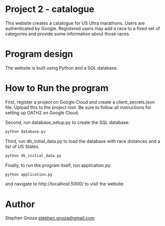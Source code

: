 # Project 2 - catalogue

This website creates a catalogue for US Ultra marathons.  Users are authenticated by Google.  Registered users may add a race to a fixed set of categories and provide some information about those races.

# Program design

The website is built using Python and a SQL database.

# How to Run the program

First, register a project on Google Cloud and create a client_secrets.json file.  Upload this to the project root.  Be sure to follow all instructions for setting up OATH2 on Google Cloud.

Second, run database_setup.py to create the SQL database.

```sh
python database.py
```

Third, run db_initial_data.py to load the database with race distances and a list of US States.

```sh
python db_initial_data.py
```

Finally, to run the program itself, run application.py:

```sh
python application.py
```

and navigate to http://localhost:5000/ to visit the website.

# Author

Stephen Gnoza
stephen.gnoza@gmail.com
